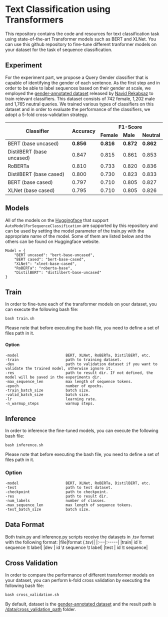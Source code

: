 # Text Classification using Transformers
This repository contains the code and resources for text classification task using state-of-the-art Transformer models such as BERT and XLNet. You can use this github repository to fine-tune different tranformer models on your dataset for the task of sequence classification.
## Experiment
For the experiment part, we propose a Query Gender classifier that is capable of identifying the gender of each sentence. As the first step and in order to be able to label sequences based on their gender at scale, we employed the [gender-annotated dataset](https://github.com/aminbigdeli/Text-Classification-using-Transformers/blob/master/data/gender_annotated_dataset.tsv) released by [Navid Rekabsaz](https://github.com/navid-rekabsaz/GenderBias_IR) to train relevant classifiers. This dataset consists of 742 female, 1,202 male and 1,765 neutral queries. We trained various types of  classifiers on this dataset and in order to evaluate the performance of the classifiers, we adopt a 5-fold cross-validation strategy.
<table class="tg">
<thead>
  <tr>
    <th class="tg-fymr" rowspan="2">Classifier</th>
    <th class="tg-fymr" rowspan="2">Accuracy</th>
    <th class="tg-fymr" colspan="3">F1-Score</th>
  </tr>
  <tr>
    <td class="tg-fymr"><b>Female</td>
    <td class="tg-fymr"><b>Male</td>
    <td class="tg-fymr"><b>Neutral</td>
  </tr>
</thead>
<tbody>
  <tr>
    <td class="tg-xnov">BERT (base uncased)</td>
    <td class="tg-oyjm"><b>0.856</td>
    <td class="tg-oyjm"><b>0.816</td>
    <td class="tg-oyjm"><b>0.872</td>
    <td class="tg-oyjm"><b>0.862</td>
  </tr>
  <tr>
    <td class="tg-xnov">DistilBERT (base uncased)</td>
    <td class="tg-xnov">0.847</td>
    <td class="tg-xnov">0.815</td>
    <td class="tg-xnov">0.861</td>
    <td class="tg-xnov">0.853</td>
  </tr>
  <tr>
    <td class="tg-xnov">RoBERTa</td>
    <td class="tg-xnov">0.810</td>
    <td class="tg-xnov">0.733</td>
    <td class="tg-xnov">0.820</td>
    <td class="tg-xnov">0.836</td>
  </tr>
  <tr>
    <td class="tg-xnov">DistilBERT (base cased)</td>
    <td class="tg-xnov">0.800</td>
    <td class="tg-xnov">0.730</td>
    <td class="tg-xnov">0.823</td>
    <td class="tg-xnov">0.833</td>
  </tr>
  <tr>
    <td class="tg-xnov">BERT (base cased)</td>
    <td class="tg-xnov">0.797</td>
    <td class="tg-xnov">0.710</td>
    <td class="tg-xnov">0.805</td>
    <td class="tg-xnov">0.827</td>
  </tr>
  <tr>
    <td class="tg-xnov">XLNet (base cased)</td>
    <td class="tg-xnov">0.795</td>
    <td class="tg-xnov">0.710</td>
    <td class="tg-xnov">0.805</td>
    <td class="tg-xnov">0.826</td>
  </tr>
</tbody>
</table>

## Models
All of the models on the [Huggingface](https://huggingface.co/transformers) that support `AutoModelForSequenceClassification` are supported by this repository and can be used by setting the model parameter of the train.py with the appropriate name of the model. Some of them are listed below and the others can be found on Huggingface website.
```
Model = {
    "BERT uncased": "bert-base-uncased",
    "BERT cased": "bert-base-cased",
    "XLNet": "xlnet-base-cased",
    "RoBERTa": "roberta-base",
    "DistilBERT": "distilbert-base-uncased"
}

```
## Train
In order to fine-tune each of the transformer models on your dataset, you can execute the following bash file:
```shell
bash train.sh
```
Please note that before executing the bash file, you need to define a set of files path in it.

#### Option
```
-model                     BERT, XLNet, RoBERTa, DistilBERT, etc.
-train                     path to training dataset.
-dev                       path to validation dataset if you want to validate the trained model, otherwise ignore it.
-res                       path to result dir. If not defined, the model will be saved in the experiments dir.
-max_sequence_len          max length of sequence tokens.
-epoch                     number of epochs.
-train_batch_size          batch size.
-valid_batch_size          batch size.
-lr                        learning rate.
-n_warmup_steps            warmup steps.
```
## Inference
In order to inference the fine-tuned models, you can execute the following bash file:
```shell
bash inference.sh
```
Please note that before executing the bash file, you need to define a set of files path in it.

### Option
```
-model                     BERT, XLNet, RoBERTa, DistilBERT, etc.
-test                      path to test dataset.
-checkpoint                path to checkpoint.
-res                       path to result dir.
-num_labels                number of classes.
-max_sequence_len          max length of sequence tokens.
-test_batch_size           batch size.
```

## Data Format
Both train.py and inference.py scripts receive the datasets in .tsv format with the following format:
|file|format (.tsv)|
|:---|:-----|
|train| id \t sequence \t label|
|dev  | id \t sequence \t label|
|test | id \t sequence|

## Cross Validation
In order to compare the performance of different transformer models on your dataset, you can perform k-fold cross validation by executing the following bash file:
```shell
bash cross_validation.sh
```
By default, dataset is the [gender-annotated dataset](https://github.com/aminbigdeli/Text-Classification-using-Transformers/blob/master/data/gender_annotated_dataset.tsv) and the result path is [/data/cross_validation_path](https://github.com/aminbigdeli/Text-Classification-using-Transformers/tree/master/data/cross_validation_path) folder.
